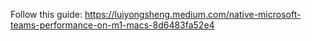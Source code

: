 Follow this guide: https://luiyongsheng.medium.com/native-microsoft-teams-performance-on-m1-macs-8d6483fa52e4
